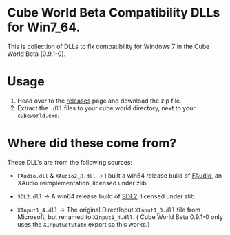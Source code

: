 # Cube World Beta Compatibility DLLs for Win7_64.

This is collection of DLLs to fix compatibility for Windows 7 in the Cube World Beta (0.9.1-0).

# Usage
1. Head over to the [releases](https://github.com/CWTesseract/win7fix/releases) page and download the zip file.
2. Extract the `.dll` files to your cube world directory, next to your `cubeworld.exe`.

# Where did these come from?

These DLL's are from the following sources:
* `FAudio.dll` & `XAudio2_8.dll` -> I built a win64 release build of
[FAudio](https://github.com/FNA-XNA/FAudio), an XAudio reimplementation, licensed under zlib.

* `SDL2.dll` -> A win64 release build of [SDL2](https://www.libsdl.org/), licensed under zlib.

* `XInput1_4.dll` -> The original DirectInput `XInput1_3.dll` file from Microsoft, but renamed to `XInput1_4.dll`. ( Cube World Beta 0.9.1-0 only uses the `XInputGetState` export so this works.)



